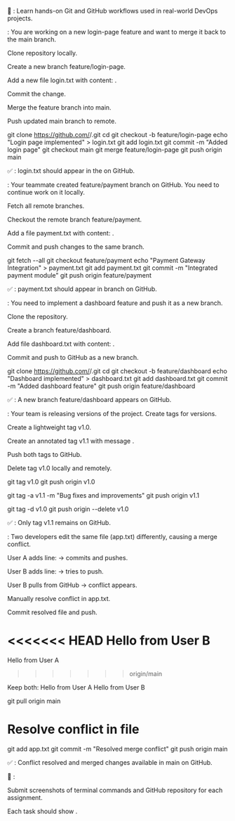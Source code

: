 📌 : Learn hands-on Git and GitHub workflows used in real-world DevOps projects.


: You are working on a new login-page feature and want to merge it back to the main branch.


Clone repository locally.

Create a new branch feature/login-page.

Add a new file login.txt with content: .

Commit the change.

Merge the feature branch into main.

Push updated main branch to remote.




git clone https://github.com/<username>/<repo>.git
cd <repo>
git checkout -b feature/login-page
echo "Login page implemented" > login.txt
git add login.txt
git commit -m "Added login page"
git checkout main
git merge feature/login-page
git push origin main


✅ : login.txt should appear in the on GitHub.




: Your teammate created feature/payment branch on GitHub. You need to continue work on it locally.





Fetch all remote branches.



Checkout the remote branch feature/payment.



Add a file payment.txt with content: .



Commit and push changes to the same branch.




git fetch --all
git checkout feature/payment
echo "Payment Gateway Integration" > payment.txt
git add payment.txt
git commit -m "Integrated payment module"
git push origin feature/payment


✅ : payment.txt should appear in branch on GitHub.




: You need to implement a dashboard feature and push it as a new branch.





Clone the repository.



Create a branch feature/dashboard.



Add file dashboard.txt with content: .



Commit and push to GitHub as a new branch.




git clone https://github.com/<username>/<repo>.git
cd <repo>
git checkout -b feature/dashboard
echo "Dashboard implemented" > dashboard.txt
git add dashboard.txt
git commit -m "Added dashboard feature"
git push origin feature/dashboard


✅ : A new branch feature/dashboard appears on GitHub.




: Your team is releasing versions of the project. Create tags for versions.





Create a lightweight tag v1.0.



Create an annotated tag v1.1 with message .



Push both tags to GitHub.



Delete tag v1.0 locally and remotely.




git tag v1.0
git push origin v1.0

git tag -a v1.1 -m "Bug fixes and improvements"
git push origin v1.1

git tag -d v1.0
git push origin --delete v1.0


✅ : Only tag v1.1 remains on GitHub.




: Two developers edit the same file (app.txt) differently, causing a merge conflict.





User A adds line: → commits and pushes.



User B adds line: → tries to push.



User B pulls from GitHub → conflict appears.



Manually resolve conflict in app.txt.



Commit resolved file and push.




<<<<<<< HEAD
Hello from User B
=======
Hello from User A
>>>>>>> origin/main




Keep both:
Hello from User A
Hello from User B



git pull origin main
# Resolve conflict in file
git add app.txt
git commit -m "Resolved merge conflict"
git push origin main

 


✅ : Conflict resolved and merged changes available in main on GitHub.


📌 :


Submit screenshots of terminal commands and GitHub repository for each assignment.


Each task should show .

